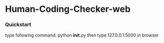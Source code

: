 # Human-Coding-Checker-web
### Quickstart
type following command:
python __init__.py
then type 127.0.0.1:5000 in browser

